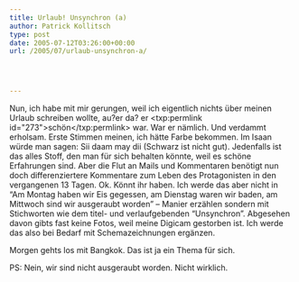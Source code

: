 ```yaml
---
title: Urlaub! Unsynchron (a)
author: Patrick Kollitsch
type: post
date: 2005-07-12T03:26:00+00:00
url: /2005/07/urlaub-unsynchron-a/




---
```

Nun, ich habe mit mir gerungen, weil ich eigentlich nichts über meinen Urlaub schreiben wollte, au?er da? er <txp:permlink id="273">schön</txp:permlink> war. War er nämlich. Und verdammt erholsam. Erste Stimmen meinen, ich hätte Farbe bekommen. Im Isaan würde man sagen: Sii daam may dii (Schwarz ist nicht gut). Jedenfalls ist das alles Stoff, den man für sich behalten könnte, weil es schöne Erfahrungen sind. Aber die Flut an Mails und Kommentaren benötigt nun doch differenziertere Kommentare zum Leben des Protagonisten in den vergangenen 13 Tagen. Ok. Könnt ihr haben. Ich werde das aber nicht in &#8220;Am Montag haben wir Eis gegessen, am Dienstag waren wir baden, am Mittwoch sind wir ausgeraubt worden&#8221; &#8211; Manier erzählen sondern mit Stichworten wie dem titel- und verlaufgebenden &#8220;Unsynchron&#8221;. Abgesehen davon gibts fast keine Fotos, weil meine Digicam gestorben ist. Ich werde das also bei Bedarf mit Schemazeichnungen ergänzen.

Morgen gehts los mit Bangkok. Das ist ja ein Thema für sich. 

PS: Nein, wir sind nicht ausgeraubt worden. Nicht wirklich.